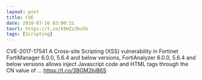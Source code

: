 ```yaml
---
layout: post
title: CVE
date: 2018-07-16 03:00:21
tourl: https://t.co/k9HZz2bu5G
tags: [Scripting]
---
```

CVE-2017-17541 A Cross-site Scripting (XSS) vulnerability in Fortinet FortiManager 6.0.0, 5.6.4 and below versions, FortiAnalyzer 6.0.0, 5.6.4 and below versions allows inject Javascript code and HTML tags through the CN value of ... https://t.co/3BGM2bjB6S